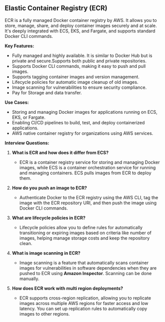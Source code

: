 ## Elastic Container Registry (ECR)

ECR is a fully managed Docker container registry by AWS. It allows you to store, manage, share, and deploy container images securely and at scale. It's deeply integrated with ECS, EKS, and Fargate, and supports standard Docker CLI commands.

**Key Features:**
- Fully managed and highly available. It is similar to Docker Hub but is private and secure.Supports both public and private repositories.
- Supports Docker CLI commands, making it easy to push and pull images.
- Supports tagging container images and version management.
- Lifecycle policies for automatic image cleanup of old images.
- Image scanning for vulnerabilities to ensure security compliance.
- Pay for Storage and data transfer.

**Use Cases:**
- Storing and managing Docker images for applications running on ECS, EKS, or Fargate.
- Enabling CI/CD pipelines to build, test, and deploy containerized applications.
- AWS native container registry for organizations using AWS services.

**Interview Questions:**
1. **What is ECR and how does it differ from ECS?**
    - ECR is a container registry service for storing and managing Docker images, while ECS is a container orchestration service for running and managing containers. ECS pulls images from ECR to deploy them.

2. **How do you push an image to ECR?**
    - Authenticate Docker to the ECR registry using the AWS CLI, tag the image with the ECR repository URI, and then push the image using Docker CLI commands.

3. **What are lifecycle policies in ECR?**
    - Lifecycle policies allow you to define rules for automatically transitioning or expiring images based on criteria like number of images, helping manage storage costs and keep the repository clean.

4. **What is image scanning in ECR?**
    - Image scanning is a feature that automatically scans container images for vulnerabilities in software dependencies when they are pushed to ECR using **Amazon Inspector**. Scanning can be done manually.

5. **How does ECR work with multi region deployments?**
    - ECR supports cross-region replication, allowing you to replicate images across multiple AWS regions for faster access and low latency. You can set up replication rules to automatically copy images to other regions.
